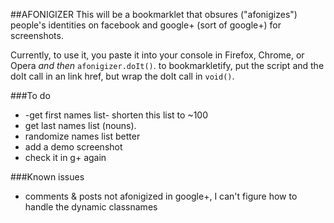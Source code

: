 ##AFONIGIZER
This will be a bookmarklet that obsures ("afonigizes") people's identities on 
facebook and google+ (sort of google+) for screenshots.

Currently, to use it, you paste it into your console in Firefox, Chrome, or 
Opera *and then* ```afonigizer.doIt()```.  to bookmarkletify, put the script and the doIt call in an link href, but wrap the doIt call in ```void()```.

###To do
* -get first names list- shorten this list to ~100
* get last names list (nouns).
* randomize names list better
* add a demo screenshot
* check it in g+ again

###Known issues
* comments & posts not afonigized in google+, I can't figure how to handle the
dynamic classnames
